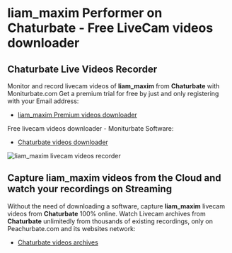 # liam_maxim Performer on Chaturbate - Free LiveCam videos downloader

## Chaturbate Live Videos Recorder

Monitor and record livecam videos of **liam_maxim** from **Chaturbate** with Moniturbate.com
Get a premium trial for free by just and only registering with your Email address:
* [liam_maxim Premium videos downloader](https://moniturbate.com/request-demo-licence-key.html)

Free livecam videos downloader - Moniturbate Software:
* [Chaturbate videos downloader](https://moniturbate.com/moniturbate-download-software.html)

![liam_maxim livecam videos recorder](https://peachurnet.com/templates/moniturbate-software.png)


## Capture liam_maxim videos from the Cloud and watch your recordings on Streaming

Without the need of downloading a software, capture **liam_maxim** livecam videos from **Chaturbate** 100% online.
Watch Livecam archives from **Chaturbate** unlimitedly from thousands of existing recordings, only on Peachurbate.com and its websites network:
* [Chaturbate videos archives](https://peachurnet.com/)